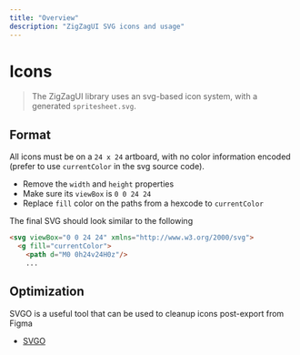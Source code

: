```yaml
---
title: "Overview"
description: "ZigZagUI SVG icons and usage"
---
```


# Icons

> The ZigZagUI library uses an svg-based icon system, with a generated `spritesheet.svg`.

## Format

All icons must be on a `24 x 24` artboard, with no color information encoded (prefer to use `currentColor` in the svg source code).

* Remove the `width` and `height` properties
* Make sure its `viewBox` is `0 0 24 24`
* Replace `fill` color on the paths from a hexcode to `currentColor`

The final SVG should look similar to the following

```html
<svg viewBox="0 0 24 24" xmlns="http://www.w3.org/2000/svg">
  <g fill="currentColor">
    <path d="M0 0h24v24H0z"/>
    ...
```

## Optimization

SVGO is a useful tool that can be used to cleanup icons post-export from Figma

* [SVGO](https://jakearchibald.github.io/svgomg/)
